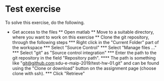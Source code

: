 # Test exercise

To solve this exercise, do the following.

* Get access to the files
** Open matlab
** Move to a suitable directory, where you want to work on this exercise
** Clone the git repository, through the following steps
*** Right click in the "Current Folder" part of the workspace
*** Select "Source Control"
*** Select "Manage files ..."
*** Select "git" as "Source control integration"
*** Enter the path to the git repository in the field "Repository path".
**** The path is something like "git@github.com:sdu-e-maip-2019/test-hw-01.git" and can be found using the "Clone or download" button on the assignment page (choose clone with ssh).
*** Click "Retrieve"